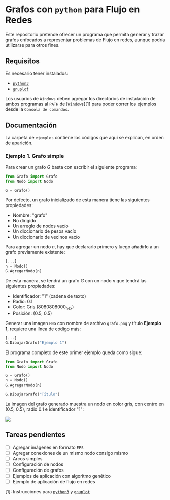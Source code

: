 # Grafos con `python` para Flujo en Redes

Este repositorio pretende ofrecer un programa que permita generar y trazar grafos enfocados a representar problemas de Flujo en redes, aunque podría utilizarse para otros fines.

## Requisitos

Es necesario tener instalados:
* [`python3`][08100e87]
* [`gnuplot`][a873f787]

Los usuarios de `Windows` deben agregar los directorios de instalación de ambos programas al `PATH` de [`Windows`][1] para poder correr los ejemplos desde la `Consola de comandos`.

## Documentación

La carpeta de `ejemplos` contiene los códigos que aquí se explican, en orden de aparición.

### Ejemplo 1. Grafo simple

Para crear un grafo *G* basta con escribir el siguiente programa:

``` python
from Grafo import Grafo
from Nodo import Nodo

G = Grafo()
```

Por defecto, un grafo inicializado de esta manera tiene las siguientes propiedades:
* Nombre: "grafo"
* No dirigido
* Un arreglo de nodos vacío
* Un diccionario de pesos vacío
* Un diccionario de vecinos vacío

Para agregar un nodo *n*, hay que declararlo primero y luego añadirlo a un grafo previamente existente:

```python
[...]
n = Nodo()
G.AgregarNodo(n)
```

De esta manera, se tendrá un grafo *G* con un nodo *n* que tendrá las siguientes propiedades:
* Identificador: "1" (cadena de texto)
* Radio: 0.1
* Color: Gris (8080808000<sub>hex</sub>)
* Posición: (0.5, 0.5)

Generar una imagen `PNG` con nombre de archivo `grafo.png` y título **Ejemplo 1**, requiere una línea de código más:

```python
[...]
G.DibujarGrafo("Ejemplo 1")
```

El programa completo de este primer ejemplo queda como sigue:

```python
from Grafo import Grafo
from Nodo import Nodo

G = Grafo()
n = Nodo()
G.AgregarNodo(n)

G.DibujarGrafo("Título")
```

La imagen del grafo generado muestra un nodo en color gris, con centro en (0.5, 0.5), radio 0.1 e identificador "1":

![](https://raw.githubusercontent.com/jbenavidesv87/FlujoRedes/master/ejemplos/01GrafoSimple/grafo.png)


## Tareas pendientes
- [ ] Agregar imágenes en formato `EPS`
- [ ] Agregar conexiones de un mismo nodo consigo mismo
- [ ] Arcos simples
- [ ] Configuración de nodos
- [ ] Configuración de grafos
- [ ] Ejemplos de aplicación con algoritmo genético
- [ ] Ejemplo de aplicación de flujo en redes

[1]: Instrucciones para [`python3`][862993bb] y [`gnuplot`][2294b1ea]

  [862993bb]: https://stackoverflow.com/questions/3701646/how-to-add-to-the-pythonpath-in-windows-7 "Proceso de agregado de carpetas al `PATH` de Windows."
  [08100e87]: https://www.python.org/downloads/ "Descargas de `python3`."
  [a873f787]: https://sourceforge.net/projects/gnuplot/files/gnuplot/ "Descarga de `gnuplot`."
  [2294b1ea]: https://superuser.com/questions/1042480/execute-gnuplot-from-cmd "Instrucciones para agregar carpetas de `gnuplot` al `PATH` de Windows."
